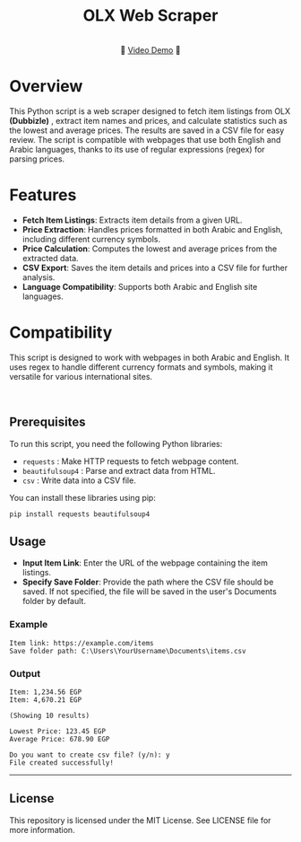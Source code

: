 <h1 align=center>OLX Web Scraper</h1>
<br>

<div align=center>
    <span>🍿</span>
<a href="https://www.youtube.com/watch?v=1tqYgZAPzo0" alt="Video Demo">Video Demo</a>
    <span>🍿</span>
</div>


# Overview

This Python script is a web scraper designed to fetch item listings from OLX __(Dubbizle)__ , extract item names and prices, and calculate statistics such as the lowest and average prices. The results are saved in a CSV file for easy review. The script is compatible with webpages that use both English and Arabic languages, thanks to its use of regular expressions (regex) for parsing prices.

# Features

- **Fetch Item Listings**: Extracts item details from a given URL.
- **Price Extraction**: Handles prices formatted in both Arabic and English, including different currency symbols.
- **Price Calculation**: Computes the lowest and average prices from the extracted data.
- **CSV Export**: Saves the item details and prices into a CSV file for further analysis.
- **Language Compatibility**: Supports both Arabic and English site languages.

# Compatibility
This script is designed to work with webpages in both Arabic and English. It uses regex to handle different currency formats and symbols, making it versatile for various international sites.

<br>

## Prerequisites

To run this script, you need the following Python libraries:

- `requests` : Make HTTP requests to fetch webpage content.
- `beautifulsoup4` : Parse and extract data from HTML.
- `csv` : Write data into a CSV file.

You can install these libraries using pip:

```
pip install requests beautifulsoup4
```
## Usage
- **Input Item Link**: Enter the URL of the webpage containing the item listings.
- **Specify Save Folder**: Provide the path where the CSV file should be saved.
    If not specified, the file will be saved in the user's Documents folder by default.

### Example
```
Item link: https://example.com/items
Save folder path: C:\Users\YourUsername\Documents\items.csv
```

### Output
```
Item: 1,234.56 EGP
Item: 4,670.21 EGP

(Showing 10 results)

Lowest Price: 123.45 EGP
Average Price: 678.90 EGP

Do you want to create csv file? (y/n): y
File created successfully!
```
<hr>

## License
This repository is licensed under the MIT License. See LICENSE file for more information.

